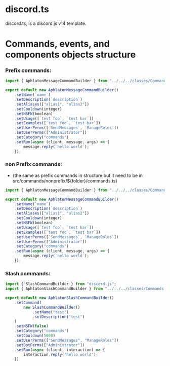 # discord.ts
discord.ts, is a discord js v14 template.

# Commands, events, and components objects structure
### Prefix commands:
```ts
import { AphlatonMessageCommandBuilder } from "../../../classes/Commands.js";

export default new AphlatonMessageCommandBuilder()
    .setName(`name`)
    .setDescription(`description`)
    .setAliases(["alias1", "alias2"])
    .setCooldown(integer)
    .setNSFW(boolean)
    .setUsage([`test foo`, `test bar`])
    .setExamples([`test foo`, `test bar`])
    .setUserPerms([`SendMessages`, `ManageRoles`])
    .setUserPerms(["Administrator"])
    .setCategory("commands")
    .setRun(async (client, message, args) => {
        message.reply(`hello world`);
    });
```

### non Prefix commands:
- (the same as prefix commands in structure but it need to be in src/commands/nonprefix/${folder}/commands.ts)

```ts
import { AphlatonMessageCommandBuilder } from "../../../classes/Commands.js";

export default new AphlatonMessageCommandBuilder()
    .setName(`name`)
    .setDescription(`description`)
    .setAliases(["alias1", "alias2"])
    .setCooldown(integer)
    .setNSFW(boolean)
    .setUsage([`test foo`, `test bar`])
    .setExamples([`test foo`, `test bar`])
    .setUserPerms([`SendMessages`, `ManageRoles`])
    .setUserPerms(["Administrator"])
    .setCategory("commands")
    .setRun(async (client, message, args) => {
        message.reply(`hello world`);
    });
```

### Slash commands:

```ts
import { SlashCommandBuilder } from "discord.js";
import { AphlatonSlashCommandBuilder } from "../../../classes/Commands.js";

export default new AphlatonSlashCommandBuilder()
    .setCommand(
        new SlashCommandBuilder()
            .setName("test")
            .setDescription("test")
    )
    .setNSFW(false)
    .setCategory("commands")
    .setCooldown(5000)
    .setUserPerms(["SendMessages", "ManageRoles"])
    .setBotPerms(["Administrator"])
    .setRun(async (client, interaction) => {
        interaction.reply("hello world");
    })
```
